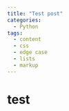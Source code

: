 ```yaml
---
title: "Test post"
categories:
  - Python
tags:
  - content
  - css
  - edge case
  - lists
  - markup
---
```


# test
